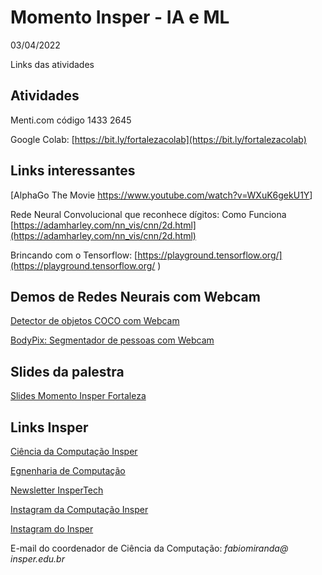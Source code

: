 # Momento Insper - IA e ML

03/04/2022 

Links das atividades 


## Atividades

Menti.com código 1433 2645 

Google Colab: [https://bit.ly/fortalezacolab](https://bit.ly/fortalezacolab)


## Links interessantes 

[AlphaGo The Movie [<ins>https://www.youtube.com/watch?v=WXuK6gekU1Y</ins>](https://www.youtube.com/watch?v=WXuK6gekU1Y)]

Rede Neural Convolucional que reconhece dígitos: Como Funciona [https://adamharley.com/nn_vis/cnn/2d.html](https://adamharley.com/nn_vis/cnn/2d.html)

Brincando com o Tensorflow:  [https://playground.tensorflow.org/](https://playground.tensorflow.org/
)


## Demos de Redes Neurais com Webcam

[Detector de objetos COCO com Webcam](https://z364noozrm.codesandbox.io/
)

[BodyPix: Segmentador de pessoas com Webcam](https://storage.googleapis.com/tfjs-models/demos/body-pix/index.html)


## Slides da palestra

[Slides Momento Insper Fortaleza](https://insper-my.sharepoint.com/:b:/g/personal/fabiorm2_insper_edu_br/EQLIrPogTOdPowv3zidc6qEBPVKVfpvXuKe5zH_WiinYBQ?e=OPQPNd)


## Links Insper

[Ciência da Computação Insper](https://www.insper.edu.br/graduacao/ciencia-da-computacao/)

[Egnenharia de Computação](https://www.insper.edu.br/graduacao/engenharia/engenharia-de-computacao/)

[Newsletter InsperTech](https://www.insper.edu.br/newsletters-assinar/)

[Instagram da Computação Insper](https://www.instagram.com/inspercomp/)

[Instagram do Insper](https://www.instagram.com/inspercomp/)

E-mail do coordenador de Ciência da Computação: *fabiomiranda@ insper.edu.br*


